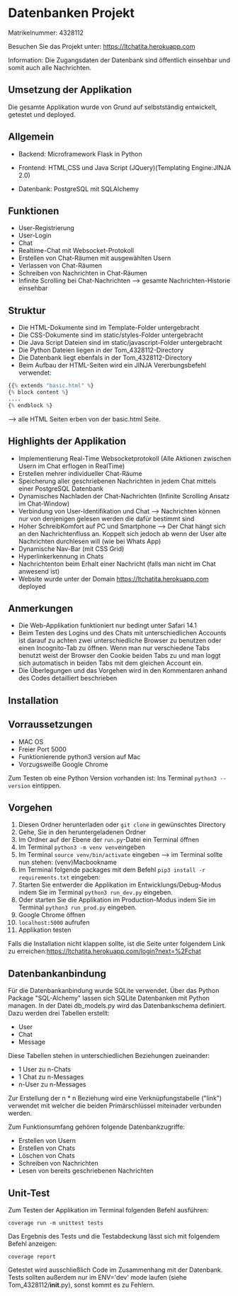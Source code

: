 # Datenbanken Projekt
 Matrikelnummer: 4328112

Besuchen Sie das Projekt unter: https://ltchatita.herokuapp.com

Information: Die Zugangsdaten der Datenbank sind öffentlich einsehbar und somit auch alle Nachrichten.


## Umsetzung der Applikation

Die gesamte Applikation wurde von Grund auf selbstständig entwickelt, getestet und deployed.

## Allgemein
* Backend: Microframework Flask in Python

* Frontend: HTML,CSS und Java Script (JQuery)(Templating Engine:JINJA 2.0)

* Datenbank: PostgreSQL mit SQLAlchemy

## Funktionen
* User-Registrierung
* User-Login
* Chat
* Realtime-Chat mit Websocket-Protokoll
* Erstellen von Chat-Räumen mit ausgewählten Usern
* Verlassen von Chat-Räumen
* Schreiben von Nachrichten in Chat-Räumen
* Infinite Scrolling bei Chat-Nachrichten --> gesamte Nachrichten-Historie einsehbar

## Struktur
* Die HTML-Dokumente sind im Template-Folder untergebracht
* Die CSS-Dokumente sind im static/styles-Folder untergebracht
* Die Java Script Dateien sind im static/javascript-Folder untergebracht
* Die Python Dateien liegen in der Tom_4328112-Directory
* Die Datenbank liegt ebenfals in der Tom_4328112-Directory
* Beim Aufbau der HTML-Seiten wird ein JINJA Vererbungsbefehl verwendet:
```python
{{% extends "basic.html" %} 
{% block content %} 
....
{% endblock %}
```
--> alle HTML Seiten erben von der basic.html Seite.

## Highlights der Applikation
* Implementierung Real-Time Websocketprotokoll (Alle Aktionen zwischen Usern im Chat erflogen in RealTime)
* Erstellen mehrer individueller Chat-Räume
* Speicherung aller geschriebenen Nachrichten in jedem Chat mittels einer PostgreSQL Datenbank
* Dynamisches Nachladen der Chat-Nachrichten (Infinite Scrolling Ansatz im Chat-Window)
* Verbindung von User-Identifikation und Chat --> Nachrichten können nur von denjenigen gelesen werden die dafür bestimmt sind
* Hoher SchreibKomfort auf PC und Smartphone --> Der Chat hängt sich an den Nachrichtenfluss an. Koppelt sich jedoch ab wenn der User alte Nachrichten durchlesen will (wie bei Whats App)
* Dynamische Nav-Bar (mit CSS Grid)
* Hyperlinkerkennung in Chats
* Nachrichtenton beim Erhalt einer Nachricht (falls man nicht im Chat anwesend ist)
* Website wurde unter der Domain https://ltchatita.herokuapp.com deployed
## Anmerkungen
* Die Web-Applikation funktioniert nur bedingt unter Safari 14.1
* Beim Testen des Logins und des Chats mit unterschiedlichen Accounts ist darauf zu achten zwei unterschiedliche Browser zu benutzen oder einen Incognito-Tab zu öffnen. Wenn man nur verschiedene Tabs benutzt weist der Browser den Cookie beiden Tabs zu und man loggt sich automatisch in beiden Tabs mit dem gleichen Account ein.
* Die Überlegungen und das Vorgehen wird in den Kommentaren anhand des Codes detailliert beschrieben
## Installation
 ## Vorraussetzungen
* MAC OS
* Freier Port 5000
* Funktionierende python3 version auf Mac
* Vorzugsweiße Google Chrome

Zum Testen ob eine Python Version vorhanden ist: Ins Terminal `python3 --version` eintippen.
## Vorgehen
1. Diesen Ordner herunterladen oder `git clone` in gewünschtes Directory
2. Gehe, Sie in den heruntergeladenen Ordner
3. Im Ordner auf der Ebene der `run.py`-Datei ein Terminal öffnen
4. Im Terminal `python3 -m venv venv`eingeben
5. Im Terminal `source venv/bin/activate` eingeben --> im Terminal sollte nun stehen: (venv)Macbookname
6. Im Terminal folgende packages mit dem Befehl `pip3 install -r requirements.txt` eingeben:
7. Starten Sie entwerder die Applikation im Entwicklungs/Debug-Modus indem Sie im Terminal `python3 run_dev.py` eingeben.
8. Oder starten Sie die Applikation im Production-Modus indem Sie im Terminal `python3 run_prod.py` eingeben.
9. Google Chrome öffnen
10. `localhost:5000` aufrufen
11. Applikation testen

Falls die Installation nicht klappen sollte, ist die Seite unter folgendem Link zu erreichen:https://ltchatita.herokuapp.com/login?next=%2Fchat

## Datenbankanbindung

Für die Datenbankanbindung wurde SQLite verwendet. Über das Python Package "SQL-Alchemy" lassen sich SQLite Datenbanken mit Python managen.
In der Datei db_models.py wird das Datenbankschema definiert. Dazu werden drei Tabellen erstellt:

* User
* Chat
* Message

Diese Tabellen stehen in unterschiedlichen Beziehungen zueinander:

* 1 User zu n-Chats
* 1 Chat zu n-Messages
* n-User zu n-Messages

Zur Erstellung der n * n Beziehung wird eine Verknüpfungstabelle ("link") verwendet mit welcher die beiden Primärschlüssel miteinader verbunden werden.

Zum Funktionsumfang gehören folgende Datenbankzugriffe:

* Erstellen von Usern
* Erstellen von Chats
* Löschen von Chats
* Schreiben von Nachrichten
* Lesen von bereits geschriebenen Nachrichten

## Unit-Test

Zum Testen der Applikation im Terminal folgenden Befehl ausführen:

`coverage run -m unittest tests `

Das Ergebnis des Tests und die Testabdeckung lässt sich mit folgendem Befehl anzeigen:

`coverage report`

Getestet wird ausschließlich Code im Zusammenhang mit der Datenbank. 
Tests sollten außerdem nur im ENV='dev' mode laufen (siehe Tom_4328112/__init__.py), sonst kommt es zu Fehlern.


